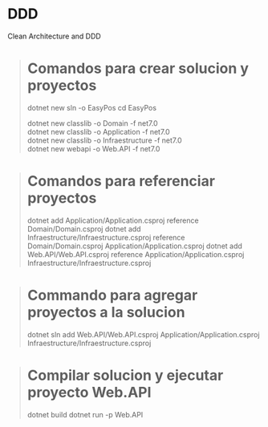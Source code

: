 # DDD
Clean Architecture and DDD

> # Comandos para crear solucion y proyectos
> dotnet new sln -o EasyPos 
> cd EasyPos 
> 
> dotnet new classlib -o Domain -f net7.0  
> dotnet new classlib -o Application -f net7.0  
> dotnet new classlib -o Infraestructure -f net7.0  
> dotnet new webapi -o Web.API -f net7.0     

> # Comandos para referenciar proyectos
> dotnet add Application/Application.csproj reference Domain/Domain.csproj 
> dotnet add Infraestructure/Infraestructure.csproj reference Domain/Domain.csproj Application/Application.csproj
> dotnet add Web.API/Web.API.csproj reference Application/Application.csproj Infraestructure/Infraestructure.csproj

> # Commando para agregar proyectos a la solucion
> dotnet sln add Web.API/Web.API.csproj Application/Application.csproj Infraestructure/Infraestructure.csproj

> # Compilar solucion y ejecutar proyecto Web.API
> dotnet build
> dotnet run -p Web.API

